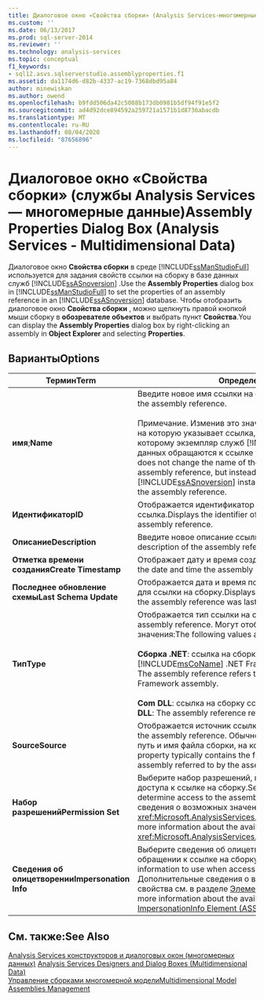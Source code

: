 ```yaml
---
title: Диалоговое окно «Свойства сборки» (Analysis Services-многомерные данные) | Документация Майкрософт
ms.custom: ''
ms.date: 06/13/2017
ms.prod: sql-server-2014
ms.reviewer: ''
ms.technology: analysis-services
ms.topic: conceptual
f1_keywords:
- sql12.asvs.sqlserverstudio.assemblyproperties.f1
ms.assetid: da1174d6-d82b-4337-ac19-7368dbd95a84
author: minewiskan
ms.author: owend
ms.openlocfilehash: b9fdd506da42c5088b173db0981b5df94f91e5f2
ms.sourcegitcommit: ad4d92dce894592a259721a1571b1d8736abacdb
ms.translationtype: MT
ms.contentlocale: ru-RU
ms.lasthandoff: 08/04/2020
ms.locfileid: "87656896"
---
```

# <a name="assembly-properties-dialog-box-analysis-services---multidimensional-data"></a><span data-ttu-id="55259-102">Диалоговое окно «Свойства сборки» (службы Analysis Services — многомерные данные)</span><span class="sxs-lookup"><span data-stu-id="55259-102">Assembly Properties Dialog Box (Analysis Services - Multidimensional Data)</span></span>
  <span data-ttu-id="55259-103">Диалоговое окно **Свойства сборки** в среде [!INCLUDE[ssManStudioFull](../includes/ssmanstudiofull-md.md)] используется для задания свойств ссылки на сборку в базе данных служб [!INCLUDE[ssASnoversion](../includes/ssasnoversion-md.md)] .</span><span class="sxs-lookup"><span data-stu-id="55259-103">Use the **Assembly Properties** dialog box in [!INCLUDE[ssManStudioFull](../includes/ssmanstudiofull-md.md)] to set the properties of an assembly reference in an [!INCLUDE[ssASnoversion](../includes/ssasnoversion-md.md)] database.</span></span> <span data-ttu-id="55259-104">Чтобы отобразить диалоговое окно **Свойства сборки** , можно щелкнуть правой кнопкой мыши сборку в **обозревателе объектов** и выбрать пункт **Свойства**.</span><span class="sxs-lookup"><span data-stu-id="55259-104">You can display the **Assembly Properties** dialog box by right-clicking an assembly in **Object Explorer** and selecting **Properties**.</span></span>  
  
## <a name="options"></a><span data-ttu-id="55259-105">Варианты</span><span class="sxs-lookup"><span data-stu-id="55259-105">Options</span></span>  
  
|<span data-ttu-id="55259-106">Термин</span><span class="sxs-lookup"><span data-stu-id="55259-106">Term</span></span>|<span data-ttu-id="55259-107">Определение</span><span class="sxs-lookup"><span data-stu-id="55259-107">Definition</span></span>|  
|----------|----------------|  
|<span data-ttu-id="55259-108">**имя**;</span><span class="sxs-lookup"><span data-stu-id="55259-108">**Name**</span></span>|<span data-ttu-id="55259-109">Введите новое имя ссылки на сборку.</span><span class="sxs-lookup"><span data-stu-id="55259-109">Type to change the name of the assembly reference.</span></span><br /><br /> <span data-ttu-id="55259-110">Примечание. Изменив это значение, вы не измените имя сборки, на которую указывает ссылка, но зато измените имя, по которому экземпляр служб [!INCLUDE[ssASnoversion](../includes/ssasnoversion-md.md)] или база данных обращаются к ссылке на сборку.</span><span class="sxs-lookup"><span data-stu-id="55259-110">Note: Changing this value does not change the name of the assembly referred to by the assembly reference, but instead changes the name used the by the [!INCLUDE[ssASnoversion](../includes/ssasnoversion-md.md)] instance or database when referring to the assembly reference.</span></span>|  
|<span data-ttu-id="55259-111">**Идентификатор**</span><span class="sxs-lookup"><span data-stu-id="55259-111">**ID**</span></span>|<span data-ttu-id="55259-112">Отображается идентификатор сборки, на которую указывает ссылка.</span><span class="sxs-lookup"><span data-stu-id="55259-112">Displays the identifier of the assembly referred to by the assembly reference.</span></span>|  
|<span data-ttu-id="55259-113">**Описание**</span><span class="sxs-lookup"><span data-stu-id="55259-113">**Description**</span></span>|<span data-ttu-id="55259-114">Введите новое описание ссылки на сборку.</span><span class="sxs-lookup"><span data-stu-id="55259-114">Type to change the description of the assembly reference.</span></span>|  
|<span data-ttu-id="55259-115">**Отметка времени создания**</span><span class="sxs-lookup"><span data-stu-id="55259-115">**Create Timestamp**</span></span>|<span data-ttu-id="55259-116">Отображает дату и время создания ссылки на сборку.</span><span class="sxs-lookup"><span data-stu-id="55259-116">Displays the date and time the assembly reference was created.</span></span>|  
|<span data-ttu-id="55259-117">**Последнее обновление схемы**</span><span class="sxs-lookup"><span data-stu-id="55259-117">**Last Schema Update**</span></span>|<span data-ttu-id="55259-118">Отображается дата и время последнего обновления метаданных для ссылки на сборку.</span><span class="sxs-lookup"><span data-stu-id="55259-118">Displays the date and time the metadata for the assembly reference was last updated.</span></span>|  
|<span data-ttu-id="55259-119">**Тип**</span><span class="sxs-lookup"><span data-stu-id="55259-119">**Type**</span></span>|<span data-ttu-id="55259-120">Отображается тип ссылки на сборку.</span><span class="sxs-lookup"><span data-stu-id="55259-120">Displays the type of the assembly reference.</span></span> <span data-ttu-id="55259-121">Могут отображаться следующие значения:</span><span class="sxs-lookup"><span data-stu-id="55259-121">The following values are displayed:</span></span><br /><br /> <span data-ttu-id="55259-122">**Сборка .NET**: ссылка на сборку ссылается на [!INCLUDE[msCoName](../includes/msconame-md.md)] .NET Framework сборку.</span><span class="sxs-lookup"><span data-stu-id="55259-122">**.NET Assembly**: The assembly reference refers to a [!INCLUDE[msCoName](../includes/msconame-md.md)] .NET Framework assembly.</span></span><br /><br /> <span data-ttu-id="55259-123">**Com DLL**: ссылка на сборку ссылается на библиотеку COM.</span><span class="sxs-lookup"><span data-stu-id="55259-123">**COM DLL**: The assembly reference refers to a COM library.</span></span>|  
|<span data-ttu-id="55259-124">**Source**</span><span class="sxs-lookup"><span data-stu-id="55259-124">**Source**</span></span>|<span data-ttu-id="55259-125">Отображается источник ссылки на сборку.</span><span class="sxs-lookup"><span data-stu-id="55259-125">Displays the source of the assembly reference.</span></span> <span data-ttu-id="55259-126">Обычно это свойство содержит полный путь и имя файла сборки, на которую указывает ссылка.</span><span class="sxs-lookup"><span data-stu-id="55259-126">This property typically contains the full path and file name of the assembly referred to by the assembly reference.</span></span>|  
|<span data-ttu-id="55259-127">**Набор разрешений**</span><span class="sxs-lookup"><span data-stu-id="55259-127">**Permission Set**</span></span>|<span data-ttu-id="55259-128">Выберите набор разрешений, используемый для определения доступа к ссылке на сборку.</span><span class="sxs-lookup"><span data-stu-id="55259-128">Select the permission set used to determine access to the assembly reference.</span></span> <span data-ttu-id="55259-129">Дополнительные сведения о возможных значениях этого свойства см. в разделе <xref:Microsoft.AnalysisServices.ClrAssembly.PermissionSet%2A>.</span><span class="sxs-lookup"><span data-stu-id="55259-129">For more information about the available values for this property, see <xref:Microsoft.AnalysisServices.ClrAssembly.PermissionSet%2A>.</span></span>|  
|<span data-ttu-id="55259-130">**Сведения об олицетворении**</span><span class="sxs-lookup"><span data-stu-id="55259-130">**Impersonation Info**</span></span>|<span data-ttu-id="55259-131">Выберите сведения об олицетворении, используемые при обращении к ссылке на сборку.</span><span class="sxs-lookup"><span data-stu-id="55259-131">Select the impersonation information to use when accessing the assembly reference.</span></span> <span data-ttu-id="55259-132">Дополнительные сведения о возможных значениях этого свойства см. в разделе [Элемент ImpersonationInfo (ASSL)](https://docs.microsoft.com/bi-reference/assl/properties/impersonationinfo-element-assl).</span><span class="sxs-lookup"><span data-stu-id="55259-132">For more information about the available values for this property, see [ImpersonationInfo Element &#40;ASSL&#41;](https://docs.microsoft.com/bi-reference/assl/properties/impersonationinfo-element-assl)</span></span>|  
  
## <a name="see-also"></a><span data-ttu-id="55259-133">См. также:</span><span class="sxs-lookup"><span data-stu-id="55259-133">See Also</span></span>  
 <span data-ttu-id="55259-134">[Analysis Services конструкторов и диалоговых окон &#40;многомерных данных&#41;](analysis-services-designers-and-dialog-boxes-multidimensional-data.md) </span><span class="sxs-lookup"><span data-stu-id="55259-134">[Analysis Services Designers and Dialog Boxes &#40;Multidimensional Data&#41;](analysis-services-designers-and-dialog-boxes-multidimensional-data.md) </span></span>  
 [<span data-ttu-id="55259-135">Управление сборками многомерной модели</span><span class="sxs-lookup"><span data-stu-id="55259-135">Multidimensional Model Assemblies Management</span></span>](multidimensional-models/multidimensional-model-assemblies-management.md)  
  
  
